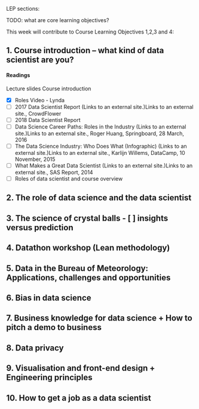 LEP sections:

TODO: what are core learning objectives?

This week will contribute to Course Learning Objectives 1,2,3 and 4:

## 1. Course introduction – what kind of data scientist are you?

#### Readings
Lecture slides
Course introduction

- [x] Roles Video - Lynda
- [ ] 2017 Data Scientist Report (Links to an external site.)Links to an external site., CrowdFlower
- [ ] 2018 Data Scientist Report
- [ ] Data Science Career Paths: Roles in the Industry (Links to an external site.)Links to an external site., Roger Huang, Springboard, 28 March, 2016
- [ ] The Data Science Industry: Who Does What (Infographic) (Links to an external site.)Links to an external site., Karlijn Willems, DataCamp, 10 November, 2015
- [ ] What Makes a Great Data Scientist (Links to an external site.)Links to an external site., SAS Report, 2014
- [ ] Roles of data scientist and course overview

## 2. The role of data science and the data scientist

## 3. The science of crystal balls - [ ] insights versus prediction

## 4. Datathon workshop (Lean methodology)

## 5. Data in the Bureau of Meteorology: Applications, challenges and opportunities

## 6. Bias in data science

## 7. Business knowledge for data science + How to pitch a demo to business

## 8. Data privacy

## 9. Visualisation and front-end design + Engineering principles

## 10. How to get a job as a data scientist

